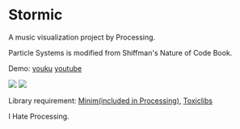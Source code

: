 Stormic
========

A music visualization project by Processing.

Particle Systems is modified from Shiffman's Nature of Code Book.

Demo: [youku](http://v.youku.com/v_show/id_XNzEyNTMzNjE2.html) [youtube](http://youtu.be/cJ_yJjVNTRI)

![](https://houkanshan.github.io/stormic/daily/7.1.png)
![](https://houkanshan.github.io/stormic/daily/7.3.png)

Library requirement: 
[Minim(included in Processing)](http://code.compartmental.net/minim/),
[Toxiclibs](http://toxiclibs.org/)

I Hate Processing.

